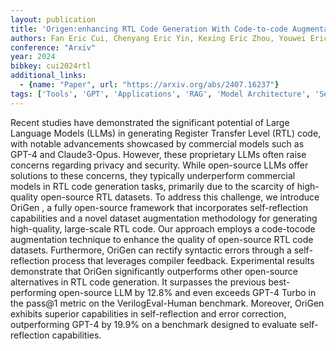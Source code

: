 ```yaml
---
layout: publication
title: 'Origen:enhancing RTL Code Generation With Code-to-code Augmentation And Self-reflection'
authors: Fan Eric Cui, Chenyang Eric Yin, Kexing Eric Zhou, Youwei Eric Xiao, Guangyu Eric Sun, Qiang Eric Xu, Qipeng Eric Guo, Demin Eric Song, Dahua Eric Lin, Xingcheng Eric Zhang, Eric Yun, Liang
conference: "Arxiv"
year: 2024
bibkey: cui2024rtl
additional_links:
  - {name: "Paper", url: "https://arxiv.org/abs/2407.16237"}
tags: ['Tools', 'GPT', 'Applications', 'RAG', 'Model Architecture', 'Security']
---
```

Recent studies have demonstrated the significant potential of Large Language
Models (LLMs) in generating Register Transfer Level (RTL) code, with notable
advancements showcased by commercial models such as GPT-4 and Claude3-Opus.
However, these proprietary LLMs often raise concerns regarding privacy and
security. While open-source LLMs offer solutions to these concerns, they
typically underperform commercial models in RTL code generation tasks,
primarily due to the scarcity of high-quality open-source RTL datasets. To
address this challenge, we introduce OriGen , a fully open-source framework
that incorporates self-reflection capabilities and a novel dataset augmentation
methodology for generating high-quality, large-scale RTL code. Our approach
employs a code-tocode augmentation technique to enhance the quality of
open-source RTL code datasets. Furthermore, OriGen can rectify syntactic errors
through a self-reflection process that leverages compiler feedback.
Experimental results demonstrate that OriGen significantly outperforms other
open-source alternatives in RTL code generation. It surpasses the previous
best-performing open-source LLM by 12.8% and even exceeds GPT-4 Turbo in the
pass@1 metric on the VerilogEval-Human benchmark. Moreover, OriGen exhibits
superior capabilities in self-reflection and error correction, outperforming
GPT-4 by 19.9% on a benchmark designed to evaluate self-reflection
capabilities.
